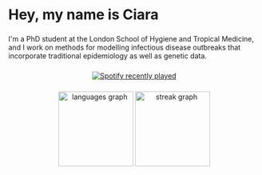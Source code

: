 <h1 align="left">Hey, my name is Ciara</h1>

###

<p align="left">I'm a PhD student at the London School of Hygiene and Tropical Medicine, and I work on methods for modelling infectious disease outbreaks that incorporate traditional epidemiology as well as genetic data.</p>

###

<div align="center">
  <a href="https://open.spotify.com/user/judge.ciara">
    <img src="https://spotify-recently-played-readme.vercel.app/api?user=judge.ciara&count=5" alt="Spotify recently played"  />
  </a>
</div>

###
<!--
<div align="left">
  <img src="https://raw.githubusercontent.com/maurodesouza/profile-readme-generator/master/src/assets/icons/social/linkedin/default.svg" width="52" height="40" alt="linkedin logo"  />
  <img src="https://raw.githubusercontent.com/maurodesouza/profile-readme-generator/master/src/assets/icons/social/twitter/default.svg" width="52" height="40" alt="twitter logo"  />
  <img src="https://raw.githubusercontent.com/maurodesouza/profile-readme-generator/master/src/assets/icons/social/discord/default.svg" width="52" height="40" alt="discord logo"  />
  <img src="https://raw.githubusercontent.com/maurodesouza/profile-readme-generator/master/src/assets/icons/social/youtube/default.svg" width="52" height="40" alt="youtube logo"  />
</div> -->


###

<div align="center">
  <img src="https://github-readme-stats.vercel.app/api/top-langs?username=ciarajudge&locale=en&hide_title=false&layout=compact&card_width=320&langs_count=5&theme=dracula&hide_border=true&order=2" height="150" alt="languages graph"  />
  <img src="https://streak-stats.demolab.com?user=ciarajudge&locale=en&mode=daily&theme=dracula&hide_border=true&border_radius=5&order=3" height="150" alt="streak graph"  /> <!--
  <img src="https://github-readme-activity-graph.vercel.app/graph?username=ciarajudge&radius=16&theme=react&area=true&order=5&hide_border=true&hide_title=true" height="300" alt="activity-graph graph"  />
</div>-->

###
